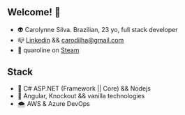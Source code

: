 <h1 align="center">
  
</h1>

## Welcome! 👋

- 👽 Carolynne Silva. Brazilian, 23 yo, full stack developer
- 📪 [Linkedin](https://www.linkedin.com/in/carolynne-p-175a57104/) && [carodilha@gmail.com](mailto:carodilha@gmail.com)
- 👾 quaroline on [Steam](https://steamcommunity.com/id/quaroline)

## Stack

- 🧱 C# ASP.NET (Framework || Core) && Nodejs
- 🎨 Angular, Knockout && vanilla technologies
- 🌨️ AWS & Azure DevOps
